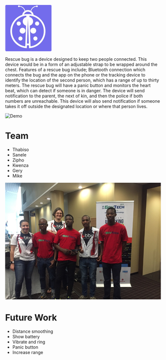 ![Rescue Bug](https://raw.githubusercontent.com/mikegeyser/govtech-hackathon/master/app/src/assets/bug.png "")

Rescue bug is a device designed to keep two people connected.
This device would be in a form of an adjustable strap to be wrapped around the chest. 
Features of a rescue bug include; Bluetooth connection which connects the bug and the app on the phone or the tracking device to identify the location of the second person, which has a range of up to thirty meters.
The rescue bug will have a panic button and monitors the heart beat, which can detect if someone is in danger. The device will send notification to the parent, the next of kin, and then the police if both numbers are unreachable.
This device will also send notification if someone takes it off outside the designated location or where that person lives.

![Demo](https://github.com/mikegeyser/govtech-hackathon/blob/master/app/src/assets/rescue-bug-demo.gif?raw=true "")

# Team
- Thabiso
- Sanele
- Zipho
- Kwenza
- Gery
- Mike

![Team](https://raw.githubusercontent.com/mikegeyser/govtech-hackathon/master/app/src/assets/team.jpg?raw=true "")

# Future Work
- Distance smoothing
- Show battery
- Vibrate and ring
- Panic button
- Increase range
